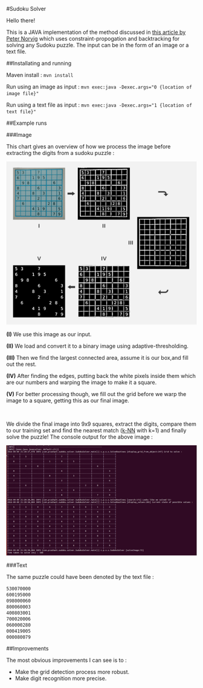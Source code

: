 #Sudoku Solver

Hello there!

This is a JAVA implementation of the method discussed in <a href="http://norvig.com/sudoku.html">this article by Peter Norvig</a> which uses constraint-propogation and backtracking for solving any Sudoku puzzle. The input can be in the form of an image or a text file.

##Installating and running

Maven install : ```mvn install```

Run using an image as input : ```mvn exec:java -Dexec.args="0 {location of image file}"```

Run using a text file as input : ```mvn exec:java -Dexec.args="1 {location of text file}"```

##Example runs

###Image

This chart gives an overview of how we process the image before extracting the digits from a sudoku puzzle :

![img1](https://raw.githubusercontent.com/prashantmishra/Sudoku/master/src/main/resources/d2.png)

**(I)** We use this image as our input.

**(II)** We load and convert it to a binary image using adaptive-thresholding.

**(III)** Then we find the largest connected area, assume it is our box,and fill out the rest.

**(IV)** After finding the edges, putting back the white pixels inside them which are our numbers and warping the image to make it a square.

**(V)** For better processing though, we fill out the grid before we warp the image to a square, getting this as our final image.

<br>

We divide the final image into 9x9 squares, extract the digits, compare them to our training set and find the nearest match (<a href="https://en.wikipedia.org/wiki/K-nearest_neighbors_algorithm">k-NN</a> with k=1) and finally solve the puzzle! The console output for the above image :

![solution](https://raw.githubusercontent.com/prashantmishra/Sudoku/master/src/main/resources/solution.png)

###Text

The same puzzle could have been denoted by the text file :

```
530070000
600195000
098000060
800060003
400803001
700020006
060000280
000419005
000080079
```

##Improvements

The most obvious improvements I can see is to :
* Make the grid detection process more robust. 
* Make digit recognition more precise.
